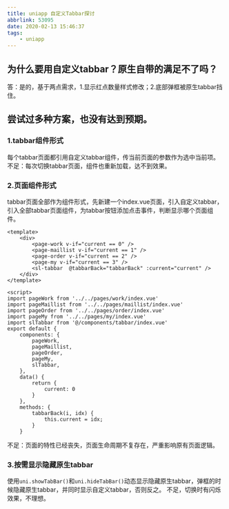 ```yaml
---
title: uniapp 自定义Tabbar探讨
abbrlink: 53095
date: 2020-02-13 15:46:37
tags: 
	- uniapp
---
```

## 为什么要用自定义tabbar？原生自带的满足不了吗？
答：是的，基于两点需求，1.显示红点数量样式修改；2.底部弹框被原生tabbar挡住。
## 尝试过多种方案，也没有达到预期。
### 1.tabbar组件形式
每个tabbar页面都引用自定义tabbar组件，传当前页面的参数作为选中当前项。
不足：每次切换tabbar页面，组件也重新加载，达不到效果。
### 2.页面组件形式
tabbar页面全部作为组件形式，先新建一个index.vue页面，引入自定义tabbar，引入全部tabbar页面组件，为tabbar按钮添加点击事件，判断显示哪个页面组件。
```
<template>
	<div>
		<page-work v-if="current == 0" />
		<page-maillist v-if="current == 1" />
		<page-order v-if="current == 2" />
		<page-my v-if="current == 3" />
		<sl-tabbar  @tabbarBack="tabbarBack" :current="current" />
	</div>
</template>

<script>
import pageWork from '../../pages/work/index.vue'
import pageMaillist from '../../pages/maillist/index.vue'
import pageOrder from '../../pages/order/index.vue'
import pageMy from '../../pages/my/index.vue'
import slTabbar from '@/components/tabbar/index.vue'
export default {
	components: {
		pageWork,
		pageMaillist,
		pageOrder,
		pageMy,
		slTabbar,
	},
	data() {
		return {
			current: 0
		}
	},
	methods: {
		tabbarBack(i, idx) {
			this.current = idx;
		}
	}
```
不足：页面的特性已经丧失，页面生命周期不复存在，严重影响原有页面逻辑。
### 3.按需显示隐藏原生tabbar
使用`uni.showTabBar()`和`uni.hideTabBar()`动态显示隐藏原生tabbar，弹框的时候隐藏原生tabbar，并同时显示自定义tabbar，否则反之。
不足，切换时有闪烁效果，不理想。
